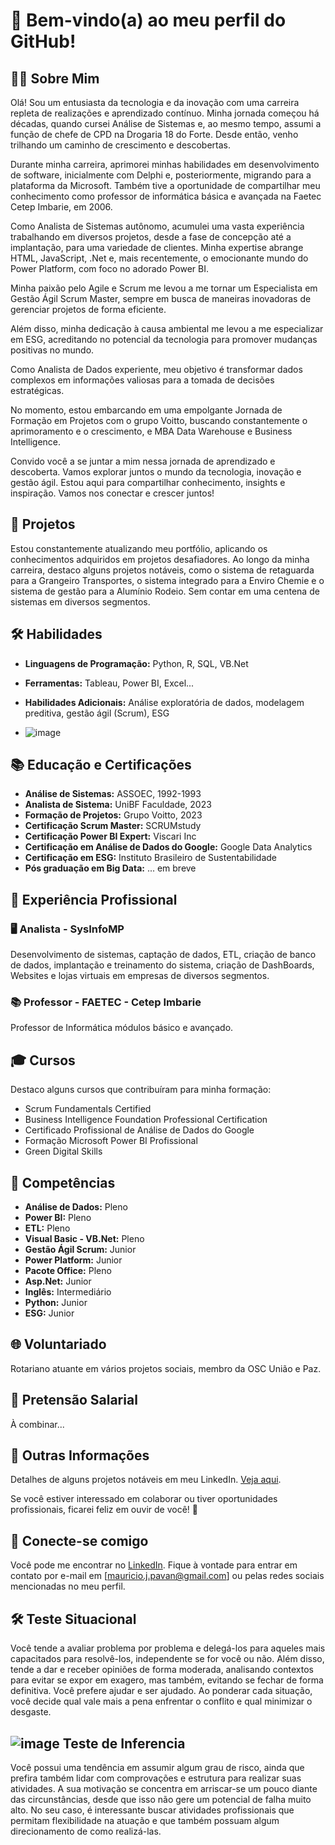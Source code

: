 # 👋 Bem-vindo(a) ao meu perfil do GitHub! 

## 👩‍💻 Sobre Mim
Olá! Sou um entusiasta da tecnologia e da inovação com uma carreira repleta de realizações e aprendizado contínuo. Minha jornada começou há décadas, quando cursei Análise de Sistemas e, ao mesmo tempo, assumi a função de chefe de CPD na Drogaria 18 do Forte. Desde então, venho trilhando um caminho de crescimento e descobertas.

Durante minha carreira, aprimorei minhas habilidades em desenvolvimento de software, inicialmente com Delphi e, posteriormente, migrando para a plataforma da Microsoft. Também tive a oportunidade de compartilhar meu conhecimento como professor de informática básica e avançada na Faetec Cetep Imbarie, em 2006.

Como Analista de Sistemas autônomo, acumulei uma vasta experiência trabalhando em diversos projetos, desde a fase de concepção até a implantação, para uma variedade de clientes. Minha expertise abrange HTML, JavaScript, .Net e, mais recentemente, o emocionante mundo do Power Platform, com foco no adorado Power BI.

Minha paixão pelo Agile e Scrum me levou a me tornar um Especialista em Gestão Ágil Scrum Master, sempre em busca de maneiras inovadoras de gerenciar projetos de forma eficiente.

Além disso, minha dedicação à causa ambiental me levou a me especializar em ESG, acreditando no potencial da tecnologia para promover mudanças positivas no mundo.

Como Analista de Dados experiente, meu objetivo é transformar dados complexos em informações valiosas para a tomada de decisões estratégicas.

No momento, estou embarcando em uma empolgante Jornada de Formação em Projetos com o grupo Voitto, buscando constantemente o aprimoramento e o crescimento, e MBA Data Warehouse e Business Intelligence.

Convido você a se juntar a mim nessa jornada de aprendizado e descoberta. Vamos explorar juntos o mundo da tecnologia, inovação e gestão ágil. Estou aqui para compartilhar conhecimento, insights e inspiração. Vamos nos conectar e crescer juntos!


## 🚀 Projetos
Estou constantemente atualizando meu portfólio, aplicando os conhecimentos adquiridos em projetos desafiadores. 
Ao longo da minha carreira, destaco alguns projetos notáveis, como o sistema de retaguarda para a Grangeiro Transportes, o sistema integrado
para a Enviro Chemie e o sistema de gestão para a Alumínio Rodeio. Sem contar em uma centena de sistemas em diversos segmentos.

## 🛠️ Habilidades
- **Linguagens de Programação:** Python, R, SQL, VB.Net
- **Ferramentas:** Tableau, Power BI, Excel...
- **Habilidades Adicionais:** Análise exploratória de dados, modelagem preditiva, gestão ágil (Scrum), ESG

- ![image](https://github.com/MauricioJJPavan/MauricioJJPavan/assets/132507042/4a150de8-d62f-402c-8189-693453b1caec)


## 📚 Educação e Certificações
- **Análise de Sistemas:** ASSOEC, 1992-1993
- **Analista de Sistema:** UniBF Faculdade, 2023
- **Formação de Projetos:** Grupo Voitto, 2023
- **Certificação Scrum Master:** SCRUMstudy
- **Certificação Power BI Expert:** Viscari Inc
- **Certificação em Análise de Dados do Google:** Google Data Analytics
- **Certificação em ESG:** Instituto Brasileiro de Sustentabilidade
- **Pós graduação em Big Data:** ... em breve

## 🏢 Experiência Profissional
### 🖥️ Analista - SysInfoMP
Desenvolvimento de sistemas, captação de dados, ETL, criação de banco de dados, implantação e treinamento do sistema, criação de DashBoards, Websites e 
lojas virtuais em empresas de diversos segmentos.

### 📚 Professor - FAETEC - Cetep Imbarie
Professor de Informática módulos básico e avançado.

## 🎓 Cursos
Destaco alguns cursos que contribuíram para minha formação:
- Scrum Fundamentals Certified
- Business Intelligence Foundation Professional Certification
- Certificado Profissional de Análise de Dados do Google
- Formação Microsoft Power BI Profissional
- Green Digital Skills

## 🚀 Competências
- **Análise de Dados:** Pleno
- **Power BI:** Pleno
- **ETL:** Pleno
- **Visual Basic - VB.Net:** Pleno
- **Gestão Ágil Scrum:** Junior
- **Power Platform:** Junior
- **Pacote Office:** Pleno
- **Asp.Net:** Junior
- **Inglês:** Intermediário
- **Python:** Junior
- **ESG:** Junior

## 🌐 Voluntariado
Rotariano atuante em vários projetos sociais, membro da OSC União e Paz.

## 💸 Pretensão Salarial
À combinar...

## 🌟 Outras Informações
Detalhes de alguns projetos notáveis em meu LinkedIn. [Veja aqui](https://www.linkedin.com/in/mauricio-pavan/).

Se você estiver interessado em colaborar ou tiver oportunidades profissionais, ficarei feliz em ouvir de você! 💬

## 🔗 Conecte-se comigo
Você pode me encontrar no [LinkedIn](https://www.linkedin.com/in/mauricio-pavan/). Fique à vontade para entrar em contato por e-mail em [mauricio.j.pavan@gmail.com] ou pelas redes sociais mencionadas no meu perfil.



## 🛠️ Teste Situacional
Você tende a avaliar problema por problema e delegá-los para aqueles mais capacitados para resolvê-los, independente se for você ou não. Além disso, tende a dar e receber opiniões de forma moderada, analisando contextos para evitar se expor em exagero, mas também, evitando se fechar de forma definitiva. Você prefere ajudar e ser ajudado. Ao ponderar cada situação, você decide qual vale mais a pena enfrentar o conflito e qual minimizar o desgaste.

## ![image](https://github.com/MauricioJJPavan/MauricioJJPavan/assets/132507042/4ffdb9e1-2b7f-48fa-92ac-ef74b79c30e3) Teste de Inferencia
Você possui uma tendência em assumir algum grau de risco, ainda que prefira também lidar com comprovações e estrutura para realizar suas atividades. A sua motivação se concentra em arriscar-se um pouco diante das circunstâncias, desde que isso não gere um potencial de falha muito alto. No seu caso, é interessante buscar atividades profissionais que permitam flexibilidade na atuação e que também possuam algum direcionamento de como realizá-las.
